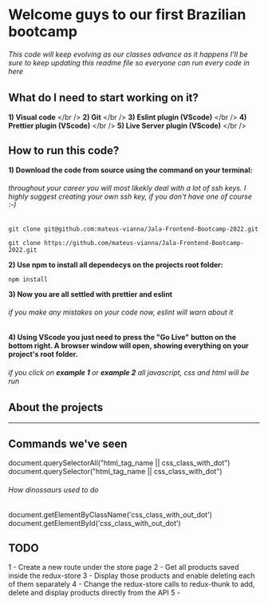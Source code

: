 # Welcome guys to our first Brazilian bootcamp

###### This code will keep evolving as our classes advance as it happens I'll be sure to keep updating this readme file so everyone can run every code in here

## What do I need to start working on it?

**1) Visual code** </br />
**2) Git** </br />
**3) Eslint plugin (VScode)** </br />
**4) Prettier plugin (VScode)** </br />
**5) Live Server plugin (VScode)** </br />

## How to run this code?

**1) Download the code from source using the command on your terminal:**

###### throughout your career you will most likekly deal with a lot of ssh keys. I highly suggest creating your own ssh key, if you don't have one of course :-)

`git clone git@github.com:mateus-vianna/Jala-Frontend-Bootcamp-2022.git`

`git clone https://github.com/mateus-vianna/Jala-Frontend-Bootcamp-2022.git`

**2) Use npm to install all dependecys on the projects root folder:**

`npm install`

**3) Now you are all settled with prettier and eslint**

###### if you make any mistakes on your code now, eslint will warn about it

**4) Using VScode you just need to press the "Go Live" button on the bottom right. A browser window will open, showing everything on your project's root folder.**

###### if you click on **example 1** or **example 2** all javascript, css and html will be run

## About the projects

---

## Commands we've seen

document.querySelectorAll("html_tag_name || css_class_with_dot")
document.querySelector("html_tag_name || css_class_with_dot")

###### How dinossaurs used to do

document.getElementByClassName('css_class_with_out_dot')
document.getElementById('css_class_with_out_dot')

## TODO

1 - Create a new route under the store page
2 - Get all products saved inside the redux-store
3 - Display those products and enable deleting each of them separately
4 - Change the redux-store calls to redux-thunk to add, delete and display products directly from the API
5 -
